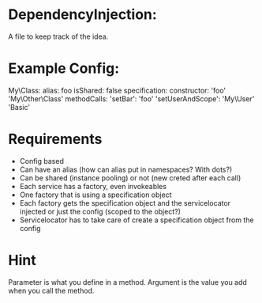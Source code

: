 # DependencyInjection:

A file to keep track of the idea.

# Example Config:

My\Class:
    alias: foo
    isShared: false
    specification:
        constructor:
            'foo'
            'My\Other\Class'
        methodCalls:
            'setBar':
                'foo'
            'setUserAndScope':
                'My\User'
                'Basic'

# Requirements

* Config based
* Can have an alias (how can alias put in namespaces? With dots?)
* Can be shared (instance pooling) or not (new creted after each call)
* Each service has a factory, even invokeables
* One factory that is using a specification object
* Each factory gets the specification object and the servicelocator injected or just the config (scoped to the object?)
* Servicelocator has to take care of create a specification object from the config

# Hint

Parameter is what you define in a method.
Argument is the value you add when you call the method.